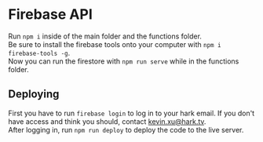 # Firebase API
Run `npm i` inside of the main folder and the functions folder.  
Be sure to install the firebase tools onto your computer with `npm i firebase-tools -g`.  
Now you can run the firestore with `npm run serve` while in the functions folder.  

## Deploying
First you have to run `firebase login` to log in to your hark email. If you don't have access 
and think you should, contact kevin.xu@hark.tv.  
After logging in, run `npm run deploy` to deploy the code to the live server.
